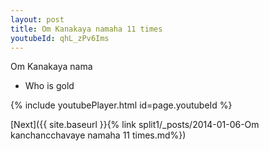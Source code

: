 ```yaml
---
layout: post
title: Om Kanakaya namaha 11 times
youtubeId: qhL_zPv6Ims
---
```

 
 
Om Kanakaya nama 
 
 -  Who is gold 
 
  
 
  
 
 
 
 
 
 


{% include youtubePlayer.html id=page.youtubeId %}
 
[Next]({{ site.baseurl }}{% link  split1/_posts/2014-01-06-Om kanchancchavaye namaha 11 times.md%})
 
